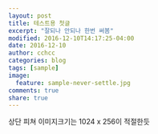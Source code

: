 ```yaml
---
layout: post
title: 테스트용 첫글
excerpt: "잘되나 안되나 한번 써봄"
modified: 2016-12-10T14:17:25-04:00
date: 2016-12-10
author: cchcc
categories: blog
tags: [sample]
image:
  feature: sample-never-settle.jpg
comments: true
share: true
---
```


상단 피쳐 이미지크기는 1024 x 256이 적절한듯

